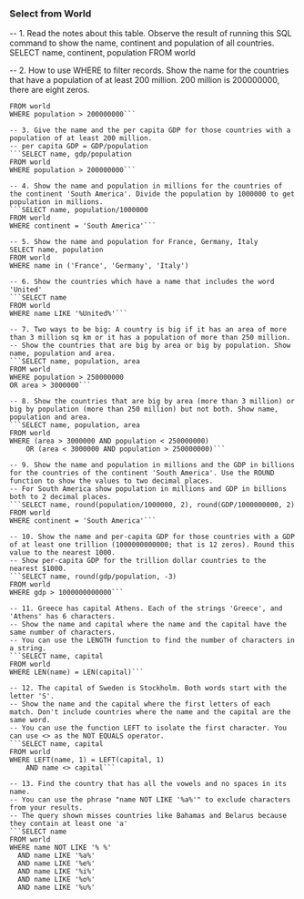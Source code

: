 ### Select from World

-- 1. Read the notes about this table. Observe the result of running this SQL command to show the name, continent and population of all countries.
SELECT name, continent, population 
FROM world

-- 2. How to use WHERE to filter records. Show the name for the countries that have a population of at least 200 million. 200 million is 200000000, there are eight zeros.
```SELECT name
FROM world
WHERE population > 200000000```

-- 3. Give the name and the per capita GDP for those countries with a population of at least 200 million.
-- per capita GDP = GDP/population
```SELECT name, gdp/population
FROM world
WHERE population > 200000000```

-- 4. Show the name and population in millions for the countries of the continent 'South America'. Divide the population by 1000000 to get population in millions.
```SELECT name, population/1000000
FROM world
WHERE continent = 'South America'```

-- 5. Show the name and population for France, Germany, Italy
SELECT name, population
FROM world
WHERE name in ('France', 'Germany', 'Italy')

-- 6. Show the countries which have a name that includes the word 'United'
```SELECT name
FROM world
WHERE name LIKE '%United%'```

-- 7. Two ways to be big: A country is big if it has an area of more than 3 million sq km or it has a population of more than 250 million.
-- Show the countries that are big by area or big by population. Show name, population and area.
```SELECT name, population, area
FROM world
WHERE population > 250000000
OR area > 3000000```

-- 8. Show the countries that are big by area (more than 3 million) or big by population (more than 250 million) but not both. Show name, population and area.
```SELECT name, population, area
FROM world
WHERE (area > 3000000 AND population < 250000000)
    OR (area < 3000000 AND population > 250000000)```

-- 9. Show the name and population in millions and the GDP in billions for the countries of the continent 'South America'. Use the ROUND function to show the values to two decimal places.
-- For South America show population in millions and GDP in billions both to 2 decimal places.
```SELECT name, round(population/1000000, 2), round(GDP/1000000000, 2)
FROM world
WHERE continent = 'South America'```

-- 10. Show the name and per-capita GDP for those countries with a GDP of at least one trillion (1000000000000; that is 12 zeros). Round this value to the nearest 1000.
-- Show per-capita GDP for the trillion dollar countries to the nearest $1000.
```SELECT name, round(gdp/population, -3)
FROM world
WHERE gdp > 1000000000000```

-- 11. Greece has capital Athens. Each of the strings 'Greece', and 'Athens' has 6 characters.
-- Show the name and capital where the name and the capital have the same number of characters. 
-- You can use the LENGTH function to find the number of characters in a string.
```SELECT name, capital
FROM world
WHERE LEN(name) = LEN(capital)```

-- 12. The capital of Sweden is Stockholm. Both words start with the letter 'S'.
-- Show the name and the capital where the first letters of each match. Don't include countries where the name and the capital are the same word.
-- You can use the function LEFT to isolate the first character. You can use <> as the NOT EQUALS operator.
```SELECT name, capital
FROM world
WHERE LEFT(name, 1) = LEFT(capital, 1)
    AND name <> capital```

-- 13. Find the country that has all the vowels and no spaces in its name.
-- You can use the phrase "name NOT LIKE '%a%'" to exclude characters from your results.
-- The query shown misses countries like Bahamas and Belarus because they contain at least one 'a'
```SELECT name
FROM world
WHERE name NOT LIKE '% %'
  AND name LIKE '%a%'
  AND name LIKE '%e%'
  AND name LIKE '%i%'
  AND name LIKE '%o%'
  AND name LIKE '%u%'
```
